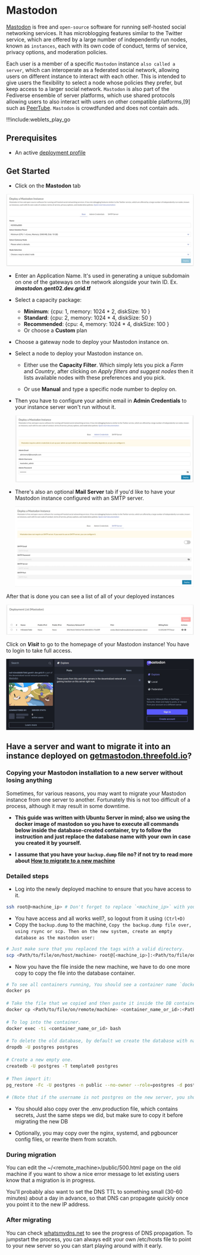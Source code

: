 # Mastodon

[Mastodon](https://joinmastodon.org/) is free and `open-source` software for running self-hosted social networking services. It has microblogging features similar to the Twitter service, which are offered by a large number of independently run nodes, known as `instances`, each with its own code of conduct, terms of service, privacy options, and moderation policies.

Each user is a member of a specific `Mastodon` instance `also called a server`, which can interoperate as a federated social network, allowing users on different instance to interact with each other. This is intended to give users the flexibility to select a node whose policies they prefer, but keep access to a larger social network. `Mastodon` is also part of the Fediverse ensemble of server platforms, which use shared protocols allowing users to also interact with users on other compatible platforms,[9] such as [PeerTube](./weblets_peertube.md).
`Mastodon` is crowdfunded and does not contain ads.

!!!include:weblets_play_go

## Prerequisites

- An active [deployment profile](weblets_profile_manager)

## Get Started

- Click on the **Mastodon** tab

![](img/mastodon1.jpg)

- Enter an Application Name. It's used in generating a unique subdomain on one of the gateways on the network alongside your twin ID. Ex. ***imastodon*.gent02.dev.grid.tf**

- Select a capacity package:
  - **Minimum**: {cpu: 1, memory: 1024 * 2, diskSize: 10 }
  - **Standard**: {cpu: 2, memory: 1024 * 4, diskSize: 50 }
  - **Recommended**: {cpu: 4, memory: 1024 * 4, diskSize: 100 }
  - Or choose a **Custom** plan
- Choose a gateway node to deploy your Mastodon instance on.

- Select a node to deploy your Mastodon instance on.

  - Either use the **Capacity Filter**. Which simply lets you pick a *Farm* and *Country*, after clicking on *Apply filters and suggest nodes* then it lists available nodes with these preferences and you pick.

  - Or use **Manual** and type a specific node number to deploy on.

- Then you have to configure your admin email in **Admin Credentials** to your instance server won't run without it.

   ![](img/mastodon2.jpg)

- There's also an optional **Mail Server** tab if you'd like to have your Mastodon instance configured with an SMTP server.

   ![](img/mastodon3.jpg)

After that is done you can see a list of all of your deployed instances

![](img/mastodon4.jpg)

Click on ***Visit*** to go to the homepage of your Mastodon instance! You have to login to take full access.

![](img/mastodon5.jpg)

## Have a server and want to migrate it into an instance deployed on [getmastodon.threefold.io](https://getmastodon.threefold.io/)?

### Copying your Mastodon installation to a new server without losing anything

Sometimes, for various reasons, you may want to migrate your Mastodon instance from one server to another. Fortunately this is not too difficult of a process, although it may result in some downtime.

- **This guide was written with Ubuntu Server in mind; also we using the docker image of mastodon so you have to execute all commands below inside the database-created container, try to follow the instruction and just replace the database name with your own in case you created it by yourself.**

- **I assume that you have your `backup.dump` file no? if not try to read more about [How to migrate to a new machine](https://docs.joinmastodon.org/admin/migrating/)**

### Detailed steps

- Log into the newly deployed machine to ensure that you have access to it.

```sh
ssh root@<machine_ip> # Don't forget to replace `<machine_ip>` with your instance IP.
```

- You have access and all works well?, so logout from it using `(Ctrl+D)`
- Copy the `backup.dump` to the machine,
`Copy the backup.dump file over, using rsync or scp. Then on the new system, create an empty database as the mastodon user:`

```sh
# Just make sure that you replaced the tags with a valid directory.
scp <Path/to/file/on/host/machine> root@[<machine_ip>]:<Path/to/file/on/remote/machine> 
```

- Now you have the file inside the new machine, we have to do one more copy to copy the file into the database container.

```sh
# To see all containers running, You should see a container name `docker_db_1` that's our aim :D.
docker ps

# Take the file that we copied and then paste it inside the DB container, by default the container name is `docker_db_1`.
docker cp <Path/to/file/on/remote/machine> <container_name_or_id>:<Path/to/file/on/docker/db/container>

# To log into the container.
docker exec -ti <container_name_or_id> bash 

# To delete the old database, by default we create the database with name, role = `postgres`.
dropdb -U postgres postgres 

# Create a new empty one.
createdb -U postgres -T template0 postgres 

# Then import it:
pg_restore -Fc -U postgres -n public --no-owner --role=postgres -d postgres backup.dump

# (Note that if the username is not postgres on the new server, you should change the -U AND --role values above. It's okay if the username is different between the two servers.)
```

- You should also copy over the .env.production file, which contains secrets, Just the same steps we did, but make sure to copy it before migrating the new DB

- Optionally, you may copy over the nginx, systemd, and pgbouncer config files, or rewrite them from scratch.

### During migration

You can edit the ~/<remote_machine>/public/500.html page on the old machine if you want to show a nice error message to let existing users know that a migration is in progress.

You'll probably also want to set the DNS TTL to something small (30-60 minutes) about a day in advance, so that DNS can propagate quickly once you point it to the new IP address.

### After migrating

You can check [whatsmydns.net](https://whatsmydns.net/) to see the progress of DNS propagation. To jumpstart the process, you can always edit your own /etc/hosts file to point to your new server so you can start playing around with it early.
